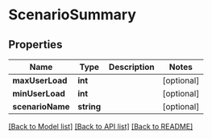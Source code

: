 # ScenarioSummary

## Properties
Name | Type | Description | Notes
------------ | ------------- | ------------- | -------------
**maxUserLoad** | **int** |  | [optional] 
**minUserLoad** | **int** |  | [optional] 
**scenarioName** | **string** |  | [optional] 

[[Back to Model list]](../README.md#documentation-for-models) [[Back to API list]](../README.md#documentation-for-api-endpoints) [[Back to README]](../README.md)


